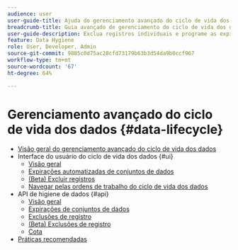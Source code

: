 ```yaml
---
audience: user
user-guide-title: Ajuda do gerenciamento avançado do ciclo de vida dos dados
breadcrumb-title: Guia avançado de gerenciamento do ciclo de vida dos dados
user-guide-description: Exclua registros individuais e programe as expirações dos conjuntos de dados na Experience Platform para limpeza de dados, remoção de dados anônimos e minimização de dados.
feature: Data Hygiene
role: User, Developer, Admin
source-git-commit: 9885c0d75ac28cfd73179b63b3d54da9b0ccf967
workflow-type: tm+mt
source-wordcount: '67'
ht-degree: 64%

---
```



# Gerenciamento avançado do ciclo de vida dos dados {#data-lifecycle}

* [Visão geral do gerenciamento avançado do ciclo de vida dos dados](./home.md)
* Interface do usuário do ciclo de vida dos dados {#ui}
   * [Visão geral](./ui/overview.md)
   * [Expirações automatizadas de conjuntos de dados](./ui/dataset-expiration.md)
   * [(Beta) Excluir registros](./ui/record-delete.md)
   * [Navegar pelas ordens de trabalho do ciclo de vida dos dados](./ui/browse.md)
* API de higiene de dados {#api}
   * [Visão geral](./api/overview.md)
   * [Expirações de conjuntos de dados](./api/dataset-expiration.md)
   * [Exclusões de registro](./api/jobs.md)
   * [(Beta) Exclusões de registro](./api/workorder.md)
   * [Cota](./api/quota.md)
* [Práticas recomendadas](./best-practices.md)
